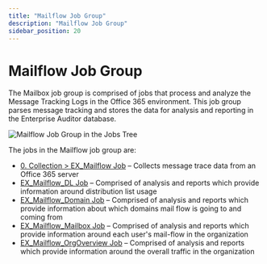```yaml
---
title: "Mailflow Job Group"
description: "Mailflow Job Group"
sidebar_position: 20
---
```


# Mailflow Job Group

The Mailbox job group is comprised of jobs that process and analyze the Message Tracking Logs in the
Office 365 environment. This job group parses message tracking and stores the data for analysis and
reporting in the Enterprise Auditor database.

![Mailflow Job Group in the Jobs Tree](/img/product_docs/accessanalyzer/11.6/solutions/exchange/online/mailflow/mailflowjobstree.webp)

The jobs in the Mailflow job group are:

- [0. Collection > EX_Mailflow Job](/docs/accessanalyzer/11.6/solutions/exchange/online/mailflow/ex_mailflow.md)
  – Collects message trace data from an Office 365 server
- [EX_Mailflow_DL Job](/docs/accessanalyzer/11.6/solutions/exchange/online/mailflow/ex_mailflow_dl.md)
  – Comprised of analysis and reports which provide information around distribution list usage
- [EX_Mailflow_Domain Job](/docs/accessanalyzer/11.6/solutions/exchange/online/mailflow/ex_mailflow_domain.md)
  – Comprised of analysis and reports which provide information about which domains mail flow is
  going to and coming from
- [EX_Mailflow_Mailbox Job](/docs/accessanalyzer/11.6/solutions/exchange/online/mailflow/ex_mailflow_mailbox.md)
  – Comprised of analysis and reports which provide information around each user's mail-flow in the
  organization
- [EX_Mailflow_OrgOverview Job](/docs/accessanalyzer/11.6/solutions/exchange/online/mailflow/ex_mailflow_orgoverview.md)
  – Comprised of analysis and reports which provide information around the overall traffic in the
  organization
